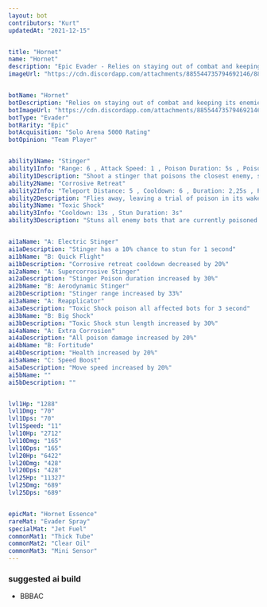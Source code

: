 ```yaml
---
layout: bot
contributors: "Kurt"
updatedAt: "2021-12-15"


title: "Hornet"
name: "Hornet"
description: "Epic Evader - Relies on staying out of combat and keeping its enemies poisoned. Hornet loves to see its enemies slowly melt away"
imageUrl: "https://cdn.discordapp.com/attachments/885544735794692146/885547873377345556/hornet.png"


botName: "Hornet"
botDescription: "Relies on staying out of combat and keeping its enemies poisoned. Hornet loves to see its enemies slowly melt away"
botImageUrl: "https://cdn.discordapp.com/attachments/885544735794692146/885547873377345556/hornet.png"
botType: "Evader"
botRarity: "Epic"
botAcquisition: "Solo Arena 5000 Rating"
botOpinion: "Team Player"


ability1Name: "Stinger"
ability1Info: "Range: 6 , Attack Speed: 1 , Poison Duration: 5s , Poison Damage per Second: 165"
ability1Description: "Shoot a stinger that poisons the closest enemy, slowly doing damage over time"
ability2Name: "Corrosive Retreat"
ability2Info: "Teleport Distance: 5 , Cooldown: 6 , Duration: 2,25s , Poison Duration: 4s , Poison Damage per Second: 165"
ability2Description: "Flies away, leaving a trial of poison in its wake which poisons enemies that walk over it"
ability3Name: "Toxic Shock"
ability3Info: "Cooldown: 13s , Stun Duration: 3s"
ability3Description: "Stuns all enemy bots that are currently poisoned (From any source of posion)"


ai1aName: "A: Electric Stinger"
ai1aDescription: "Stinger has a 10% chance to stun for 1 second"
ai1bName: "B: Quick Flight"
ai1bDescription: "Corrosive retreat cooldown decreased by 20%"
ai2aName: "A: Supercorrosive Stinger"
ai2aDescription: "Stinger Poison duration increased by 30%"
ai2bName: "B: Aerodynamic Stinger"
ai2bDescription: "Stinger range increased by 33%"
ai3aName: "A: Reapplicator"
ai3aDescription: "Toxic Shock poison all affected bots for 3 second"
ai3bName: "B: Big Shock"
ai3bDescription: "Toxic Shock stun length increased by 30%"
ai4aName: "A: Extra Corrosion"
ai4aDescription: "All poison damage increased by 20%"
ai4bName: "B: Fortitude"
ai4bDescription: "Health increased by 20%"
ai5aName: "C: Speed Boost"
ai5aDescription: "Move speed increased by 20%"
ai5bName: ""
ai5bDescription: ""


lvl1Hp: "1288"
lvl1Dmg: "70"
lvl1Dps: "70"
lvl1Speed: "11"
lvl10Hp: "2712"
lvl10Dmg: "165"
lvl10Dps: "165"
lvl20Hp: "6422"
lvl20Dmg: "428"
lvl20Dps: "428"
lvl25Hp: "11327"
lvl25Dmg: "689"
lvl25Dps: "689"


epicMat: "Hornet Essence"
rareMat: "Evader Spray"
specialMat: "Jet Fuel"
commonMat1: "Thick Tube"
commonMat2: "Clear Oil"
commonMat3: "Mini Sensor"
---
```


### suggested ai build
- BBBAC
